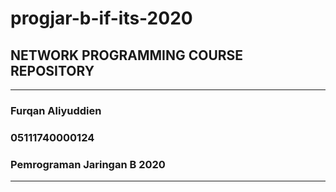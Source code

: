 # progjar-b-if-its-2020

## NETWORK PROGRAMMING COURSE REPOSITORY

----------------------------------
### Furqan Aliyuddien
### 05111740000124
### Pemrograman Jaringan B 2020
----------------------------------